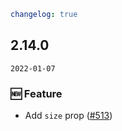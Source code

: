 ```yaml
changelog: true
```

## 2.14.0

`2022-01-07`

### 🆕 Feature

- Add `size` prop ([#513](https://github.com/arco-design/arco-design-vue/pull/513))

